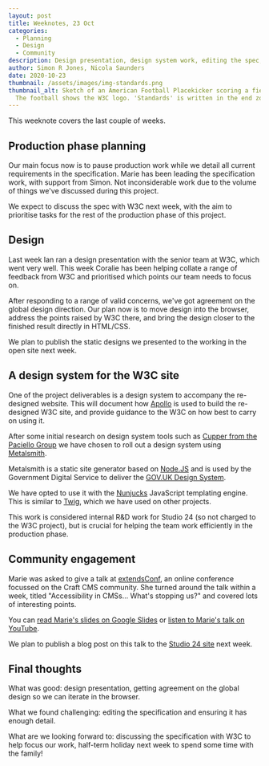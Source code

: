 ```yaml
---
layout: post
title: Weeknotes, 23 Oct
categories:
  - Planning
  - Design
  - Community
description: Design presentation, design system work, editing the spec, and a community talk for Marie.
author: Simon R Jones, Nicola Saunders
date: 2020-10-23
thumbnail: /assets/images/img-standards.png
thumbnail_alt: Sketch of an American Football Placekicker scoring a field goal.
  The football shows the W3C logo. 'Standards' is written in the end zone.
---
```


This weeknote covers the last couple of weeks.

## Production phase planning

Our main focus now is to pause production work while we detail all current requirements in the specification. 
Marie has been leading the specification work, with support from 
Simon. Not inconsiderable work due to the volume of things we've discussed during this project.
 
We expect to discuss the spec with W3C next week, with the aim to prioritise tasks for the rest of the production 
phase of this project.

## Design

Last week Ian ran a design presentation with the senior team at W3C, which went very well. This week Coralie has been 
helping collate a range of feedback from W3C and prioritised which points our team needs to focus on.

After responding to a range of valid concerns, we've got agreement on the global design direction. Our plan now is to move 
design into the browser, address the points raised by W3C there, and bring the design closer to the finished result 
directly in HTML/CSS.

We plan to publish the static designs we presented to the working in the open site next week.

## A design system for the W3C site

One of the project deliverables is a design system to accompany the re-designed website. This will document how 
[Apollo](https://apollo.studio24.net/) is used to build the re-designed W3C site, and provide guidance to the W3C on 
how best to carry on using it.

After some initial research on design system tools such as [Cupper from the Paciello Group](https://thepaciellogroup.github.io/cupper/) 
we have chosen to roll out a design system using [Metalsmith](https://metalsmith.io/).

Metalsmith is a static site generator based on [Node.JS](https://nodejs.org/en/) and is used by the Government Digital 
Service to deliver the [GOV.UK Design System](https://design-system.service.gov.uk/).

We have opted to use it with the [Nunjucks](https://mozilla.github.io/nunjucks/templating.html) JavaScript templating 
engine. This is similar to [Twig](https://twig.symfony.com/), which we have used on other projects.

This work is considered internal R&D work for Studio 24 (so not charged to the W3C project), but is crucial for helping 
the team work efficiently in the production phase.

## Community engagement

Marie was asked to give a talk at [extendsConf](https://extendsconf.com/), an online conference focussed on the Craft CMS 
community. She turned around the talk within a week, titled "Accessibility in CMSs... What's stopping us?" and covered 
lots of interesting points.
 
You can 
[read Marie's slides on Google Slides](https://docs.google.com/presentation/d/1-TRYcDcBDC8JoBV7PoxzUCipyH70XjTd_nY2M4fFyH8/view) or 
[listen to Marie's talk on YouTube](https://www.youtube.com/watch?v=coyt8ey6NRk). 

We plan to publish a blog post on this talk to the [Studio 24 site](https://www.studio24.net/blog/) next week.

## Final thoughts

What was good: design presentation, getting agreement on the global design so we can iterate in the browser.

What we found challenging: editing the specification and ensuring it has enough detail. 

What are we looking forward to: discussing the specification with W3C to help focus our work, half-term holiday next week to spend some time with the family!